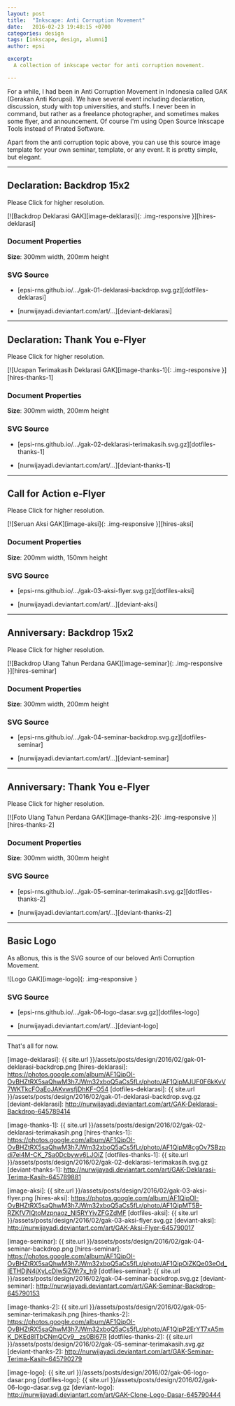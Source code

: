 ```yaml
---
layout: post
title:  "Inkscape: Anti Corruption Movement"
date:   2016-02-23 19:48:15 +0700
categories: design
tags: [inkscape, design, alumni]
author: epsi

excerpt:
  A collection of inkscape vector for anti corruption movement.

---
```


For a while, I had been in Anti Corruption Movement in Indonesia called GAK (Gerakan Anti Korupsi). We have several event including declaration, discussion, study with top universities, and stuffs. I never been in command, but rather as a freelance photographer, and sometimes makes some flyer, and announcement. Of course I'm using Open Source Inkscape Tools instead of Pirated Software.

Apart from the anti corruption topic above, you can use this source image template for your own seminar, template, or any event. It is pretty simple, but elegant.


-- -- --

## Declaration: Backdrop 15x2

Please Click for higher resolution.

[![Backdrop Deklarasi GAK][image-deklarasi]{: .img-responsive }][hires-deklarasi]

### Document Properties

**Size**: 300mm width, 200mm height

### SVG Source

* [epsi-rns.github.io/.../gak-01-deklarasi-backdrop.svg.gz][dotfiles-deklarasi]

* [nurwijayadi.deviantart.com/art/...][deviant-deklarasi]

-- -- --

## Declaration: Thank You e-Flyer

Please Click for higher resolution.

[![Ucapan Terimakasih Deklarasi GAK][image-thanks-1]{: .img-responsive }][hires-thanks-1]

### Document Properties

**Size**: 300mm width, 200mm height

### SVG Source

* [epsi-rns.github.io/.../gak-02-deklarasi-terimakasih.svg.gz][dotfiles-thanks-1]

* [nurwijayadi.deviantart.com/art/...][deviant-thanks-1]

-- -- --

## Call for Action e-Flyer

Please Click for higher resolution.

[![Seruan Aksi GAK][image-aksi]{: .img-responsive }][hires-aksi]

### Document Properties

**Size**: 200mm width, 150mm height

### SVG Source

* [epsi-rns.github.io/.../gak-03-aksi-flyer.svg.gz][dotfiles-aksi]

* [nurwijayadi.deviantart.com/art/...][deviant-aksi]

-- -- --

## Anniversary: Backdrop 15x2

Please Click for higher resolution.

[![Backdrop Ulang Tahun Perdana GAK][image-seminar]{: .img-responsive }][hires-seminar]

### Document Properties

**Size**: 300mm width, 200mm height

### SVG Source

* [epsi-rns.github.io/.../gak-04-seminar-backdrop.svg.gz][dotfiles-seminar]

* [nurwijayadi.deviantart.com/art/...][deviant-seminar]

-- -- --

## Anniversary: Thank You e-Flyer

Please Click for higher resolution.

[![Foto Ulang Tahun Perdana GAK][image-thanks-2]{: .img-responsive }][hires-thanks-2]

### Document Properties

**Size**: 300mm width, 300mm height

### SVG Source

* [epsi-rns.github.io/.../gak-05-seminar-terimakasih.svg.gz][dotfiles-thanks-2]

* [nurwijayadi.deviantart.com/art/...][deviant-thanks-2]

-- -- --

## Basic Logo

As aBonus, this is the SVG source of our beloved Anti Corruption Movement.

![Logo GAK][image-logo]{: .img-responsive }

### SVG Source

* [epsi-rns.github.io/.../gak-06-logo-dasar.svg.gz][dotfiles-logo]

* [nurwijayadi.deviantart.com/art/...][deviant-logo]

-- -- --

That's all for now.


[//]: <> ( -- -- -- links below -- -- -- )


[image-deklarasi]: {{ site.url }}/assets/posts/design/2016/02/gak-01-deklarasi-backdrop.png
[hires-deklarasi]: https://photos.google.com/album/AF1QipOI-OvBHZtRX5saQhwM3h7JWm32xboQ5aCs5fLr/photo/AF1QipMJUF0F6kKvV7WKTkcFOaEoJAKvwsfjDhKF-O54
[dotfiles-deklarasi]: {{ site.url }}/assets/posts/design/2016/02/gak-01-deklarasi-backdrop.svg.gz
[deviant-deklarasi]:  http://nurwijayadi.deviantart.com/art/GAK-Deklarasi-Backdrop-645789414

[image-thanks-1]: {{ site.url }}/assets/posts/design/2016/02/gak-02-deklarasi-terimakasih.png
[hires-thanks-1]: https://photos.google.com/album/AF1QipOI-OvBHZtRX5saQhwM3h7JWm32xboQ5aCs5fLr/photo/AF1QipM8cgOv7SBzpdi7ei4M-CK_7Sa0Dcbywv6LJOiZ
[dotfiles-thanks-1]: {{ site.url }}/assets/posts/design/2016/02/gak-02-deklarasi-terimakasih.svg.gz
[deviant-thanks-1]:  http://nurwijayadi.deviantart.com/art/GAK-Deklarasi-Terima-Kasih-645789881

[image-aksi]: {{ site.url }}/assets/posts/design/2016/02/gak-03-aksi-flyer.png
[hires-aksi]: https://photos.google.com/album/AF1QipOI-OvBHZtRX5saQhwM3h7JWm32xboQ5aCs5fLr/photo/AF1QipMT5B-RZKfV7lQtoMzpnaoz_NI5RYYivZFGZdMF
[dotfiles-aksi]: {{ site.url }}/assets/posts/design/2016/02/gak-03-aksi-flyer.svg.gz
[deviant-aksi]:  http://nurwijayadi.deviantart.com/art/GAK-Aksi-Flyer-645790017

[image-seminar]: {{ site.url }}/assets/posts/design/2016/02/gak-04-seminar-backdrop.png
[hires-seminar]: https://photos.google.com/album/AF1QipOI-OvBHZtRX5saQhwM3h7JWm32xboQ5aCs5fLr/photo/AF1QipOiZKQe03eOd_IETHDjN4jXyLcDlw5iZWr7x_h9
[dotfiles-seminar]: {{ site.url }}/assets/posts/design/2016/02/gak-04-seminar-backdrop.svg.gz
[deviant-seminar]:  http://nurwijayadi.deviantart.com/art/GAK-Seminar-Backdrop-645790153

[image-thanks-2]: {{ site.url }}/assets/posts/design/2016/02/gak-05-seminar-terimakasih.png
[hires-thanks-2]: https://photos.google.com/album/AF1QipOI-OvBHZtRX5saQhwM3h7JWm32xboQ5aCs5fLr/photo/AF1QipP2ErYT7xA5mK_DKEd8lTbCNmQCv9__zs0Bl67R
[dotfiles-thanks-2]: {{ site.url }}/assets/posts/design/2016/02/gak-05-seminar-terimakasih.svg.gz
[deviant-thanks-2]:  http://nurwijayadi.deviantart.com/art/GAK-Seminar-Terima-Kasih-645790279

[image-logo]: {{ site.url }}/assets/posts/design/2016/02/gak-06-logo-dasar.png
[dotfiles-logo]: {{ site.url }}/assets/posts/design/2016/02/gak-06-logo-dasar.svg.gz
[deviant-logo]:  http://nurwijayadi.deviantart.com/art/GAK-Clone-Logo-Dasar-645790444

